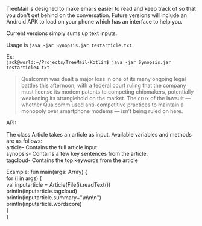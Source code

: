 TreeMail is designed to make emails easier to read and keep track of so that you don't get behind on the conversation. Future versions will include an Android APK to load on your phone which has an interface to help you.

Current versions simply sums up text inputs.

Usage is `java -jar Synopsis.jar testarticle.txt`

Ex:  
`jack@world:~/Projects/TreeMail-Kotlin$ java -jar Synopsis.jar testarticle4.txt `

> Qualcomm was dealt a major loss in one of its many ongoing legal battles this afternoon, with a federal court ruling that the company must license its modem patents to competing chipmakers, potentially weakening its stranglehold on the market.  The crux of the lawsuit — whether Qualcomm used anti-competitive practices to maintain a monopoly over smartphone modems — isn’t being ruled on here. 

API:

The class Article takes an article as input. Available variables and methods are as follows:  
  article- Contains the full article input  
  synopsis- Contains a few key sentences from the article.  
  tagcloud- Contains the top keywords from the article  

Example:
fun main(args: Array<String>) {  
  for (i in args) {  
    val inputarticle = Article(File(i).readText())  
    println(inputarticle.tagcloud)  
    println(inputarticle.summary+"\n\n\n")  
    println(inputarticle.wordscore)  
  }  
}  
